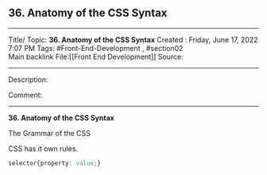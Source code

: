 ## 36. Anatomy of the CSS Syntax

---

Title/ Topic: __36. Anatomy of the CSS Syntax__
Created : Friday, June 17, 2022 7:07 PM
Tags: #Front-End-Development , #section02  
Main backlink File:[[Front End Development]]
Source: 

---
Description: 

Comment: 

---

__36. Anatomy of the CSS Syntax__


The Grammar of the CSS

CSS has it own rules. 

```CSS
selector{property: value;}
```


